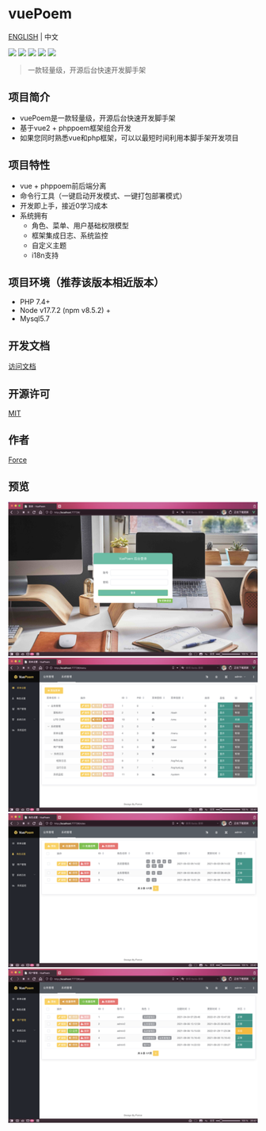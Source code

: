 # vuePoem
[ENGLISH](./README.MD) | 中文

![](https://img.shields.io/badge/php-@phppoem-purple.svg?style=flat)
![](https://img.shields.io/badge/js-@vue-gree.svg?style=flat)
![](https://img.shields.io/badge/ui-@elementUI-blue.svg?style=flat)
![](https://img.shields.io/badge/font-@fontawesome-red.svg?style=flat)
![](https://img.shields.io/badge/License-@MIT-yellow.svg?style=flat)

> 一款轻量级，开源后台快速开发脚手架

## 项目简介
- vuePoem是一款轻量级，开源后台快速开发脚手架
- 基于vue2 + phppoem框架组合开发
- 如果您同时熟悉vue和php框架，可以以最短时间利用本脚手架开发项目

## 项目特性
- vue + phppoem前后端分离
- 命令行工具（一键启动开发模式、一键打包部署模式）
- 开发即上手，接近0学习成本
- 系统拥有
  - 角色、菜单、用户基础权限模型
  - 框架集成日志、系统监控
  - 自定义主题
  - i18n支持

## 项目环境（推荐该版本相近版本）
- PHP 7.4+
- Node v17.7.2 (npm v8.5.2) +
- Mysql5.7

## 开发文档
[访问文档](https://vuepoem.easybhu.cn/doc/)

## 开源许可
[MIT](LICENSE)

## 作者
[Force](https://www.easybhu.cn)

## 预览
![show-0](./app/admin/vue/static/imgs/show-0.png)
![show-1](./app/admin/vue/static/imgs/show-1.png)
![show-2](./app/admin/vue/static/imgs/show-2.png)
![show-3](./app/admin/vue/static/imgs/show-3.png)
